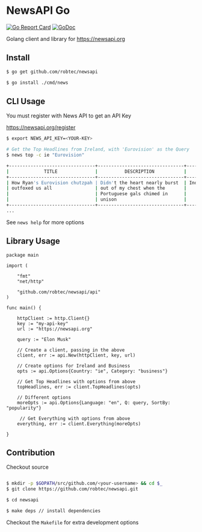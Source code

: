 # NewsAPI Go

[![Go Report Card](https://goreportcard.com/badge/github.com/robtec/newsapi-go)](https://goreportcard.com/report/github.com/robtec/newsapi-go) [![GoDoc](https://godoc.org/github.com/robtec/newsapi/api?status.svg)](https://godoc.org/github.com/robtec/newsapi/api)

Golang client and library for https://newsapi.org

## Install

```bash
$ go get github.com/robtec/newsapi

$ go install ./cmd/news
```

## CLI Usage

You must register with News API to get an API Key

https://newsapi.org/register


```bash
$ export NEWS_API_KEY=<YOUR-KEY>

# Get the Top Headlines from Ireland, with 'Eurovision' as the Query
$ news top -c ie "Eurovision"

+--------------------------------+--------------------------------+----------------+-------------+
|             TITLE              |          DESCRIPTION           |     SOURCE     |   POSTED    |
+--------------------------------+--------------------------------+----------------+-------------+
| How Ryan's Eurovision chutzpah | Didn't the heart nearly burst  | Independent.ie | 2 hours ago |
| outfoxed us all                | out of my chest when the       |                |             |
|                                | Portuguese gals chimed in      |                |             |
|                                | unison                         |                |             |
+--------------------------------+--------------------------------+----------------+-------------+
...

```

See `news help` for more options


## Library Usage

```golang
package main

import (

	"fmt"
	"net/http"

	"github.com/robtec/newsapi/api"
)

func main() {

    httpClient := http.Client{}
    key := "my-api-key"
    url := "https://newsapi.org"

    query := "Elon Musk"

    // Create a client, passing in the above
    client, err := api.New(httpClient, key, url)

    // Create options for Ireland and Business
    opts := api.Options{Country: "ie", Category: "business"}

    // Get Top Headlines with options from above
    topHeadlines, err := client.TopHeadlines(opts)

    // Different options
    moreOpts := api.Options{Language: "en", Q: query, SortBy: "popularity"}

     // Get Everything with options from above
    everything, err := client.Everything(moreOpts)

}
```

## Contribution

Checkout source

```bash

$ mkdir -p $GOPATH/src/github.com/<your-username> && cd $_
$ git clone https://github.com/robtec/newsapi.git

$ cd newsapi

$ make deps // install dependencies
```

Checkout the `Makefile` for extra development options